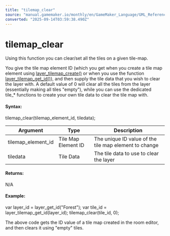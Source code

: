 ```yaml
---
title: "tilemap_clear"
source: "manual.gamemaker.io/monthly/en/GameMaker_Language/GML_Reference/Asset_Management/Rooms/Tile_Map_Layers/tilemap_clear.htm"
converted: "2025-09-14T03:59:38.490Z"
---
```


# tilemap\_clear

Using this function you can clear/set all the tiles on a given tile-map.

You give the tile map element ID (which you get when you create a tile map element using [layer\_tilemap\_create()](layer_tilemap_create.md) or when you use the function [layer\_tilemap\_get\_id()](layer_tilemap_get_id.md)), and then supply the tile data that you wish to clear the layer with. A default value of 0 will clear all the tiles from the layer (essentially making all tiles "empty"), while you can use the dedicated tile\_\* functions to create your own tile data to clear the tile map with.

#### Syntax:

tilemap\_clear(tilemap\_element\_id, tiledata);

| Argument | Type | Description |
| --- | --- | --- |
| tilemap_element_id | Tile Map Element ID | The unique ID value of the tile map element to change |
| tiledata | Tile Data | The tile data to use to clear the layer |

#### Returns:

N/A

#### Example:

var layer\_id = layer\_get\_id("Forest");
var tile\_id = layer\_tilemap\_get\_id(layer\_id);
tilemap\_clear(tile\_id, 0);

The above code gets the ID value of a tile map created in the room editor, and then clears it using "empty" tiles.